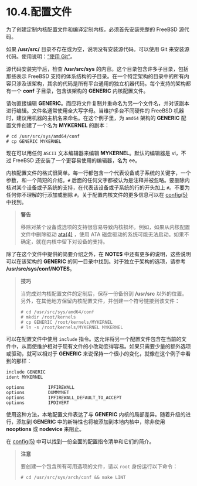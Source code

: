 # 10.4.配置文件

为了创建定制内核配置文件和编译定制内核，必须首先安装完整的 FreeBSD 源代码。

如果 **/usr/src/** 目录不存在或为空，说明没有安装源代码。可以使用 Git 来安装源代码。使用说明：[“使用 Git”](https://docs.freebsd.org/en/books/handbook/mirrors/index.html#git)。

源代码安装完毕后，检查 **/usr/src/sys** 的内容。这个目录包含许多子目录，包括那些表示 FreeBSD 支持的体系结构的子目录。在一个特定架构的目录中的所有内容只涉及该架构，其余的代码是所有平台通用的独立机器代码。每个支持的架构都有一个 **conf** 子目录，包含该架构的 **GENERIC** 内核配置文件。

请勿直接编辑 **GENERIC**。而应将文件复制并重命名为另一个文件名，并对该副本进行编辑。文件名通常使用全大写字母。当维护多台不同硬件的 FreeBSD 机器时，建议用机器的主机名来命名。在这个例子里，为 `amd64` 架构的 **GENERIC** 配置文件创建了一个名为 **MYKERNEL** 的副本：

```shell-sessionl
# cd /usr/src/sys/amd64/conf
# cp GENERIC MYKERNEL
```

现在可以用任何 `ASCII` 文本编辑器来编辑 **MYKERNEL**。默认的编辑器是 vi，不过 FreeBSD 还安装了一个更容易使用的编辑器，名为 ee。

内核配置文件的格式很简单。每一行都包含一个代表设备或子系统的关键字，一个参数，和一个简短的介绍。`#` 后面的任何文字都被认为是注释并被忽略。要删除内核对某个设备或子系统的支持，在代表该设备或子系统的行的开头加上 `#`。不要为任何你不理解的行添加或删除 `#`。关于配置内核文件的更多信息可以在 [config(5)](https://man.freebsd.org/cgi/man.cgi?query=config&sektion=5&format=html) 中找到。

> **警告**
>
> 移除对某个设备或选项的支持很容易导致内核损坏。例如，如果从内核配置文件中删除驱动 [ata(4)](https://www.freebsd.org/cgi/man.cgi?query=ata&sektion=4&format=html) ，使用 ATA 磁盘驱动的系统可能无法启动。如果不确定，就在内核中留下对设备的支持。

除了在这个文件中提供的简要介绍之外，在 **NOTES** 中还有更多的说明，这些说明可以在该架构的 **GENERIC** 的同一目录中找到。对于独立于架构的选项，请参考 **/usr/src/sys/conf/NOTES**。

> **技巧**
>
> 当完成对内核配置文件的定制后，保存一份备份到 **/usr/src** 以外的位置。另外，在其他地方保留内核配置文件，并创建一个符号链接到该文件：
>
> ```shell-sessionl
> # cd /usr/src/sys/amd64/conf
> # mkdir /root/kernels
> # cp GENERIC /root/kernels/MYKERNEL
> # ln -s /root/kernels/MYKERNEL MYKERNEL
> ```

可以在配置文件中使用 `include` 指令。这允许将另一个配置文件包含在当前的文件中，从而使维护相对于现有文件的小改动变得容易。如果只需要少量的额外选项或驱动，就可以相对于 **GENERIC** 来说保持一个很小的变化，就像在这个例子中看到的那样：

```shell-sessionl
include GENERIC
ident MYKERNEL

options         IPFIREWALL
options         DUMMYNET
options         IPFIREWALL_DEFAULT_TO_ACCEPT
options         IPDIVERT
```

使用这种方法，本地配置文件表达了与 **GENERIC** 内核的局部差异。随着升级的进行，添加到 **GENERIC** 中的新特性也将被添加到本地内核中，除非使用 **nooptions** 或 **nodevice** 来阻止。

在 [config(5)](https://www.freebsd.org/cgi/man.cgi?query=config&sektion=5&format=html) 中可以找到一份全面的配置指令清单和它们的简介。

> **注意**
>
> 要创建一个包含所有可用选项的文件，请以 `root` 身份运行以下命令：
> ```shell-sessionl
> # cd /usr/src/sys/arch/conf && make LINT
> ```
